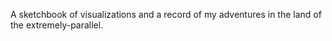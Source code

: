 A sketchbook of visualizations and a record of my adventures in the land of the extremely-parallel.


